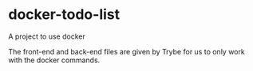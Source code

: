 # docker-todo-list
A project to use docker

The front-end and back-end files are given by Trybe for us to only work with the docker commands.
